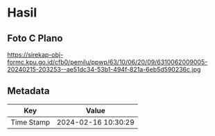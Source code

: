 # Hasil

## Foto C Plano

https://sirekap-obj-formc.kpu.go.id/cfb0/pemilu/ppwp/63/10/06/20/09/6310062009005-20240215-203253--ae51dc34-53b1-494f-821a-6eb5d590236c.jpg


## Metadata

| Key        | Value               |
| ---------- | ------------------- |
| Time Stamp | 2024-02-16 10:30:29 |



